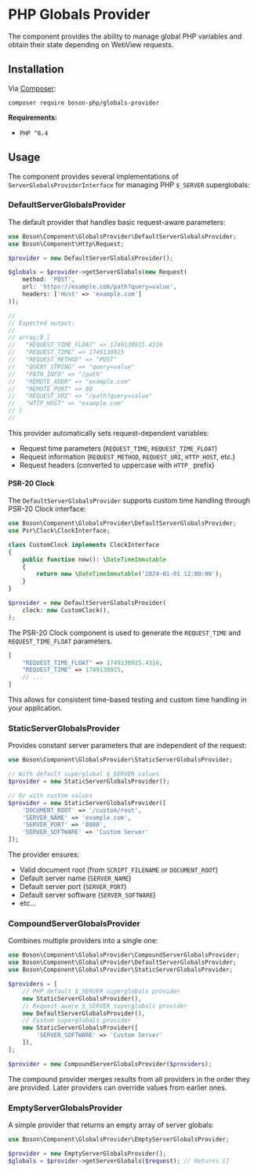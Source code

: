 # PHP Globals Provider

<show-structure for="chapter" depth="2"/>

The component provides the ability to manage global PHP variables and 
obtain their state depending on WebView requests.

## Installation

<tldr>
    <p>
        Via <a href="https://getcomposer.org/doc/01-basic-usage.md#installing-dependencies">Composer</a>:
    </p>
    <p>
        <code lang="bash">composer require boson-php/globals-provider</code>
    </p>
</tldr>

**Requirements:**

* `PHP ^8.4`

## Usage

The component provides several implementations of 
`ServerGlobalsProviderInterface` for managing PHP `$_SERVER` superglobals:

### DefaultServerGlobalsProvider

The default provider that handles basic request-aware parameters:

```php
use Boson\Component\GlobalsProvider\DefaultServerGlobalsProvider;
use Boson\Component\Http\Request;

$provider = new DefaultServerGlobalsProvider();

$globals = $provider->getServerGlobals(new Request(
    method: 'POST',
    url: 'https://example.com/path?query=value',
    headers: ['Host' => 'example.com']
));

//
// Expected output:
//
// array:9 [
//   "REQUEST_TIME_FLOAT" => 1749130915.4316
//   "REQUEST_TIME" => 1749130915
//   "REQUEST_METHOD" => "POST"
//   "QUERY_STRING" => "query=value"
//   "PATH_INFO" => "/path"
//   "REMOTE_ADDR" => "example.com"
//   "REMOTE_PORT" => 80
//   "REQUEST_URI" => "/path?query=value"
//   "HTTP_HOST" => "example.com"
// ]
//
```

This provider automatically sets request-dependent variables:
- Request time parameters (`REQUEST_TIME`, `REQUEST_TIME_FLOAT`)
- Request information (`REQUEST_METHOD`, `REQUEST_URI`, `HTTP_HOST`, etc.)
- Request headers (converted to uppercase with `HTTP_` prefix)

#### PSR-20 Clock

The `DefaultServerGlobalsProvider` supports custom time handling 
through PSR-20 Clock interface:

```php
use Boson\Component\GlobalsProvider\DefaultServerGlobalsProvider;
use Psr\Clock\ClockInterface;

class CustomClock implements ClockInterface
{
    public function now(): \DateTimeImmutable
    {
        return new \DateTimeImmutable('2024-01-01 12:00:00');
    }
}

$provider = new DefaultServerGlobalsProvider(
    clock: new CustomClock(),
);
```

The PSR-20 Clock component is used to generate the `REQUEST_TIME` 
and `REQUEST_TIME_FLOAT` parameters.

```php
[ 
    "REQUEST_TIME_FLOAT" => 1749130915.4316,
    "REQUEST_TIME" => 1749130915,
    // ...
]
```

This allows for consistent time-based testing and custom time 
handling in your application.

### StaticServerGlobalsProvider

Provides constant server parameters that are independent of the request:

```php
use Boson\Component\GlobalsProvider\StaticServerGlobalsProvider;

// With default superglobal $_SERVER values
$provider = new StaticServerGlobalsProvider();

// Or with custom values
$provider = new StaticServerGlobalsProvider([
    'DOCUMENT_ROOT' => '/custom/root',
    'SERVER_NAME' => 'example.com',
    'SERVER_PORT' => '8080',
    'SERVER_SOFTWARE' => 'Custom Server'
]);
```

The provider ensures:
- Valid document root (from `SCRIPT_FILENAME` or `DOCUMENT_ROOT`)
- Default server name (`SERVER_NAME`)
- Default server port (`SERVER_PORT`)
- Default server software (`SERVER_SOFTWARE`)
- etc...

### CompoundServerGlobalsProvider

Combines multiple providers into a single one:

```php
use Boson\Component\GlobalsProvider\CompoundServerGlobalsProvider;
use Boson\Component\GlobalsProvider\DefaultServerGlobalsProvider;
use Boson\Component\GlobalsProvider\StaticServerGlobalsProvider;

$providers = [
    // PHP default $_SERVER superglobals provider
    new StaticServerGlobalsProvider(),
    // Request-aware $_SERVER superglobals provider
    new DefaultServerGlobalsProvider(),
    // Custom superglobals provider
    new StaticServerGlobalsProvider([
        'SERVER_SOFTWARE' => 'Custom Server'
    ]),
];

$provider = new CompoundServerGlobalsProvider($providers);
```

The compound provider merges results from all providers in the order they 
are provided. Later providers can override values from earlier ones.

### EmptyServerGlobalsProvider

A simple provider that returns an empty array of server globals:

```php
use Boson\Component\GlobalsProvider\EmptyServerGlobalsProvider;

$provider = new EmptyServerGlobalsProvider();
$globals = $provider->getServerGlobals($request); // Returns []
```

